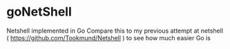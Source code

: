 # goNetShell
Netshell implemented in Go
Compare this to my previous attempt at netshell ( https://github.com/Tookmund/Netshell ) to see how much easier Go is 
